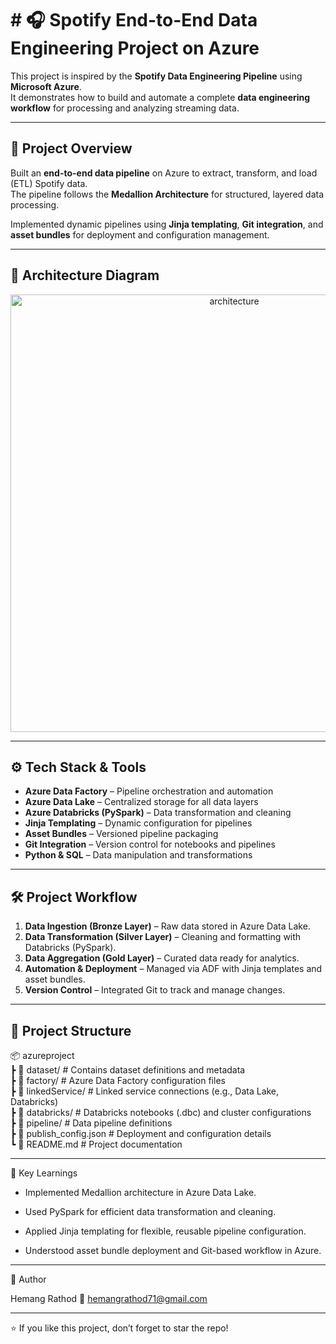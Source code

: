 # # 🎧 Spotify End-to-End Data Engineering Project on Azure

This project is inspired by the **Spotify Data Engineering Pipeline** using **Microsoft Azure**.  
It demonstrates how to build and automate a complete **data engineering workflow** for processing and analyzing streaming data.

---

## 🚀 Project Overview
Built an **end-to-end data pipeline** on Azure to extract, transform, and load (ETL) Spotify data.  
The pipeline follows the **Medallion Architecture** for structured, layered data processing.

Implemented dynamic pipelines using **Jinja templating**, **Git integration**, and **asset bundles** for deployment and configuration management.

---

## 🧩 Architecture Diagram

<p align="center">
  <img src="https://github.com/user-attachments/assets/258a7c21-0484-4c25-bb78-3acbd128e193" alt="architecture" width="700"/>
</p>

---

## ⚙️ Tech Stack & Tools
- **Azure Data Factory** – Pipeline orchestration and automation  
- **Azure Data Lake** – Centralized storage for all data layers  
- **Azure Databricks (PySpark)** – Data transformation and cleaning  
- **Jinja Templating** – Dynamic configuration for pipelines  
- **Asset Bundles** – Versioned pipeline packaging  
- **Git Integration** – Version control for notebooks and pipelines  
- **Python & SQL** – Data manipulation and transformations  

---

## 🛠️ Project Workflow
1. **Data Ingestion (Bronze Layer)** – Raw data stored in Azure Data Lake.  
2. **Data Transformation (Silver Layer)** – Cleaning and formatting with Databricks (PySpark).  
3. **Data Aggregation (Gold Layer)** – Curated data ready for analytics.  
4. **Automation & Deployment** – Managed via ADF with Jinja templates and asset bundles.  
5. **Version Control** – Integrated Git to track and manage changes.

---

## 📂 Project Structure

📦 azureproject  
 ┣ 📂 dataset/              # Contains dataset definitions and metadata  
 ┣ 📂 factory/              # Azure Data Factory configuration files  
 ┣ 📂 linkedService/        # Linked service connections (e.g., Data Lake, Databricks)  
 ┣ 📂 databricks/           # Databricks notebooks (.dbc) and cluster configurations  
 ┣ 📂 pipeline/             # Data pipeline definitions  
 ┣ 📜 publish_config.json   # Deployment and configuration details  
 ┗ 📜 README.md             # Project documentation

---

🧠 Key Learnings

- Implemented Medallion architecture in Azure Data Lake.

- Used PySpark for efficient data transformation and cleaning.

- Applied Jinja templating for flexible, reusable pipeline configuration.

- Understood asset bundle deployment and Git-based workflow in Azure.

---

📜 Author

Hemang Rathod
📧 hemangrathod71@gmail.com

---
⭐ If you like this project, don’t forget to star the repo!

